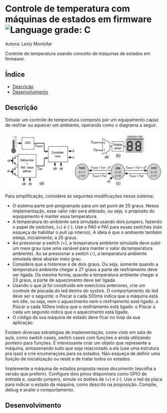 # Controle de temperatura com máquinas de estados em firmware ![Language grade: C](https://img.shields.io/badge/language-C-blue)

Autora: Lesly Montúfar

Controle de temperatura usando conceito de máquinas de estados em firmware.

## Índice 

* [Descrição](#descrição)
* [Desenvolvimento](#desenvolvimento)

## Descrição
Simular um controle de temperatura composto por um equipamento capaz
de resfriar ou aquecer um ambiente, operando como o diagrama a seguir.

![Diagrama](https://github.com/LeslyMontufar/ac_temp/blob/main/img/diagrama.png)

Para simplificação, considere as seguintes modificações nesse sistema:
* O sistema parte pré-programado para um set point de 25 graus. Nessa implementação, esse
valor não será alterado, ou seja, o propósito do equipamento é manter essa temperatura.
* A temperatura do ambiente será simulada usando dois jumpers, fazendo o papel de switches,
(+) e (-). Use o PA0 e PA1 para essas switches (não esqueça de habilitar o pull up interno). A
ideia é que o ambiente também esteja, inicialmente, a 25 graus.
* Ao pressionar a switch (+), a temperatura ambiente simulada deve subir um meio grau (use
uma variável para manter o valor da temperatura ambiente). Ao se pressionar a switch (-), a
temperatura ambiente simulada deve abaixar meio grau.
* Considere que a histerese é de dois graus. Ou seja, somente quando a temperatura ambiente
chegar a 27 graus a parte de resfriamento deve ser ligada. Da mesma forma, quando a
temperatura ambiente chegar a 23 graus, a parte de aquecimento deve ser ligada.
* Usando o que já foi construído em exercícios anteriores, crie um controle de piscada do led
dentro do systick. O comportamento do led deve ser o seguinte:
o Piscar a cada 500ms indica que a máquina está em idle, ou seja, nem o aquecimento
nem o resfriamento está ligado.
o Piscar a cada 100ms indica que o resfriamento está ligado.
o Piscar a cada um segundo indica que o aquecimento está ligado.
* O código da sua máquina de estado deve ficar no loop da sua aplicação.

Existem diversas estratégias de implementação, como visto em sala de aula, como switch cases, switch cases com funções e ainda utilizando ponteiro para funções. É interessante criar um objeto que represente a máquina, armazenando tudo que seja relacionado a ela (use uma estrutura pra isso) e crie enumerações para os estados. Não esqueça de definir uma função de inicialização ou reset e de tratar todos os estados.

Implemente a máquina de estados proposta nesse documento (escolha a versão que preferir).
Configure dois pinos disponíveis como GPIO de entrada e, usando jumpers, simule os botões de (+) e (-). Use o led da placa para indicar o estado da máquina, como descrito na proposição. Compile, debug e avalie o comportamento.

## Desenvolvimento
